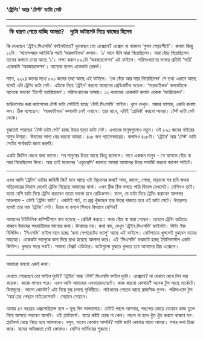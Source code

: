 ### ‘ট্রেনিং’ আর ‘টেস্ট’ ডাটা সেট

---

| কি ধারণা পেতে যাচ্ছি আমরা? | দুটো ডাটাসেট নিয়ে কাজের হিসেব |
| :--- | :--- |


কি দেখছেন ‘ট্রেইন.সিএসভি’ ফাইলটাতে? খুলেছেন তো এক্সেলে? এক্সেল না থাকলে ‘গুগল স্প্রেডশীটে’। কলাম কিন্তু ১২টা। ‘প্যাসেন্জার আইডি’র পরই ‘সারভাইভড’ কলাম। ‘০’ মানে উনি মারা গিয়েছিলেন। যারা বেঁচে গিয়েছিলেন তাদের কলামে দেয়া আছে ‘১’। লক্ষ্য করুন ৮৯১টা ‘অবজারভেশন’ এই ফাইলে। পরিসংখ্যানের ভাষায় প্রতিটা ‘সারি’ একেকটা ‘অবজারভেশন’। অনেকে বলেন একেকটা রেকর্ড। 

মানে, ২২২৪ জনের মধ্যে ৮৯১ জনের তথ্য আছে এই ফাইলে। ‘কে বেঁচে আর মারা গিয়েছিলেন’ সে তথ্য এখানে আছে বলেই এটা ট্রেনিং ডাটা সেট। এটাকে দিয়ে ‘ট্রেইন’ করবো আমাদের প্রেডিকটিভ মডেল। ‘সারভাইভড’ কলামটাকে অনেকে বলবেন ‘টার্গেট ভ্যারিয়েবল’। পরিসংখ্যানের ভাষায়। ১২ কলামের একেকটা কলাম একেক ‘ভ্যারিয়েবল’।

ডাউনলোড করা ক্যাগেলের টেস্ট ডাটা সেটটাই হচ্ছে ‘টেস্ট.সিএসভি’ ফাইল। খুলে দেখুন। মজার ব্যাপার, একটা কলাম কম। ঠিক বলেছেন। ‘সারভাইভড’ কলামটা নেই এখানে। তার মানে, এটাই ‘প্রেডিক্ট’ করবো আমরা। টেস্ট ডাটা সেট থেকে।

বুঝতেই পারছেন ‘টেস্ট ডাটা সেট’ হচ্ছে উত্তর ছাড়া ডাটা সেট। এখানের মানুষগুলোও নতুন। ওই ৮৯১ জনের বাইরের মানুষ উনারা। উনাদের ভাগ্য বের করবো আমরা। ৪১৮ জন প্যাসেন্জারের। কলামও ৪১৮টা। ‘ট্রেইন’ আর ‘টেস্ট’ ডাটা সেটের পার্থক্যটা জানা জরুরি।

একটা জিনিস জেনে রাখা ভালো। সব মানুষের উত্তর আছে কিন্তু ক্যাগলে। মানে একজন মানুষ - সে আসলে বেঁচে বা মারা গিয়েছিলেন কিনা। আর তাই মডেলের 'এক্যুরেসি' জানতে আমরা আমাদের উত্তর সাবমিট করবো ক্যাগল সাইটে। 

---

এখন আসি ‘ট্রেনিং’ ডাটার কাহিনী কি? মনে আছে ওই বিড়ালের কথা? সাদা, কালো, শোয়া, দাড়ানো সব ছবি অথবা সত্যিকারের বিড়াল দেখেই ট্রেনিং নিয়েছে আমাদের মাথা। এখন ঠিক ঠিক বলতে পারি বিড়াল দেখলেই। মেশিনও তাই। যতো বেশি ডাটা দিয়ে ট্রেনিং করাবেন ততো ভালো হবে প্রেডিকশন। ফলে, যে ডাটা দিয়ে ট্রেনিং করাবেন আপনার মডেলকে - ওটাই ‘ট্রেনিং ডাটা’। একটাই শর্ত, যে প্রশ্ন খুঁজছেন তার উত্তর থাকতে হবে ওই ডাটা সেটে। উত্তরসহ বলেই তার নাম ‘ট্রেনিং’ সেট। উত্তর না বললে শিখবে কিভাবে মেশিন?

আমাদের টাইটানিক কম্পিটিশনে বলা হয়েছে - প্রেডিক্ট করতে। কারা বেঁচে বা মারা গেছেন। তাহলে ট্রেনিং ডাটাতে থাকবে উনাদের সহযাত্রীদের ভাগ্যের কথা। উনাদের নয়। কথা বাদ, দেখুন ‘ট্রেইন.সিএসভি’ ফাইলটা। সিইং ইজ বিলিভিং। ‘সিএসভি’ ফাইল মানে হচ্ছে ‘কমা সেপারেটেড ভ্যালু’ আছে এই ফাইলে। নোটপ্যাডে খুললেই বুঝবেন নামের মাহাত্ম্য। একেকটা ভ্যালুকে কমা দিয়ে রাখা হয়েছে আলাদা করে। এই ‘সিএসভি’ ফরম্যাট হচ্ছে ইউনিভার্সাল একটা জিনিস। খুলতে পারে সবাই। সামান্য টেক্সট এডিটরে। ডাটাগুলো বুঝতে খুলতে হবে আমাদের প্রিয় এক্সেলে।

---

আবারো বলবো একই কথা।

দেখতে পেরেছেন তো ফাইল দুটো? ‘ট্রেইন’ আর ‘টেস্ট’ সিএসভি ফাইল দুটো। এক্সেলে? না দেখলে দেখে নিন বার কয়েক। কাজে লাগবে পরে। এখন আসি আমাদের এনভায়রনমেন্টে। কাজ করবো কোথায়? অনেক টুল আছে মার্কেটে। বিনামূল্যে। ভালো কোনটা? এটা নিয়ে যুদ্ধ চলছে পৃথিবীতে। পাইথনের পেছনে আছে রাজসিক গুগল। পরিসংখ্যান টুল ‘আর’য়ের পেছনে মাইক্রোসফট। সেয়ানে সেয়ানে।

আমার ৪৭ বছরের এক্সপেরিয়েন্স বলে - মূল্য দিন ভালবাসার। যেটাই পছন্দ আপনার, পছন্দের জোরে যেকোন কাজ তুলে নিয়ে আসতে পারবেন আপনি। ওই প্ল্যাটফর্মে। যতো কষ্টই হোক না কেন। পছন্দ না হলে খুঁত খুঁত করতে থাকবে মন। প্ল্যাটফর্ম বেছে নিতে হবে আপনাকে। বলুন, যাবেন কোথায় আপনি? আমি জানি কোথায় যাবো আমরা। সবার কথা চিন্তা করে। যাদের অভিজ্ঞতা নেই কোথাও। মেশিন লার্নিংয়ের শুরুতে।

